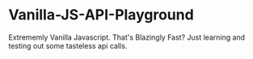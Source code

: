 # Vanilla-JS-API-Playground
Extrememly Vanilla Javascript. That's Blazingly Fast?  Just learning and testing out some tasteless api calls.
